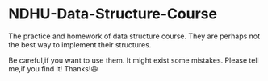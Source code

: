 # NDHU-Data-Structure-Course

The practice and homework of data structure course.
They are perhaps not the best way to implement their structures.

Be careful,if you want to use them.
It might exist some mistakes.
Please tell me,if you find it!
Thanks!:smiley: